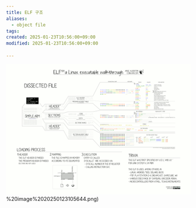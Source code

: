 ```yaml
---
title: ELF 구조
aliases:
  - object file
tags: 
created: 2025-01-23T10:56:00+09:00
modified: 2025-01-23T10:56:00+09:00

---
```

![](../08.media/20250123105644.png)%20image%2020250123105644.png)